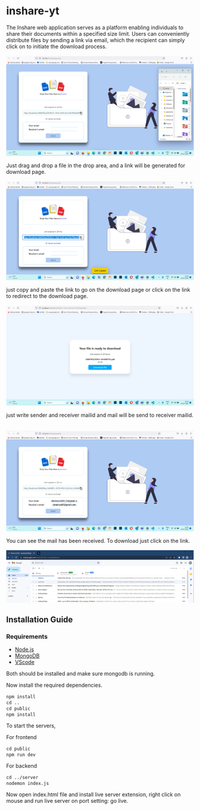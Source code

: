 # inshare-yt
The Inshare web application serves as a platform enabling individuals to share their documents within a specified size limit.
Users can conveniently distribute files by sending a link via email, which the recipient can simply click on to initiate the download process.
&nbsp;  
&nbsp;  
![Screenshot 2023-07-19 221752](https://github.com/regnarlothbrok/inshare-yt/blob/3c1c7b13df81963502bb89e57bfb53854b822481/Screenshot%202023-07-19%20221752.png)


Just drag and drop a file in the drop area, and a link will be generated for download page.
&nbsp;  
&nbsp;
![Screenshot 2023-07-19 221823](https://github.com/regnarlothbrok/inshare-yt/blob/d52bd81b28aea014174dfe4932c44a6bfc247bb3/Screenshot%202023-07-19%20221823.png)


just copy and paste the link to go on the download page or click on the link to redirect to the download page.
&nbsp;  
&nbsp;
![Screenshot 2023-07-19 221914](https://github.com/regnarlothbrok/inshare-yt/blob/d52bd81b28aea014174dfe4932c44a6bfc247bb3/Screenshot%202023-07-19%20221941.png)


just write sender and receiver mailid and mail will be send to receiver mailid.
&nbsp;  
&nbsp;
![Screenshot 2023-07-19 221914](https://github.com/regnarlothbrok/inshare-yt/blob/d52bd81b28aea014174dfe4932c44a6bfc247bb3/Screenshot%202023-07-19%20222519.png)


You can see the mail has been received. To download just click on the link. 
&nbsp;  
&nbsp;
![Screenshot 2023-07-19 221914](https://github.com/regnarlothbrok/inshare-yt/blob/d52bd81b28aea014174dfe4932c44a6bfc247bb3/Screenshot%202023-07-19%20222609.png)

## Installation Guide
### Requirements
- [Node.js](https://nodejs.org/en/download)
- [MongoDB](https://www.mongodb.com/docs/manual/administration/install-community/)
- [VScode](https://code.visualstudio.com/download)

Both should be installed and make sure mongodb is running.

Now install the required dependencies.  
```cd server
npm install
cd ..
cd public
npm install
```
To start the servers,  

For frontend
```
cd public
npm run dev
```
For backend
```
cd ../server
nodemon index.js
```
Now open index.html file and install live server extension, right click on mouse and run live server on port setting: go live.
